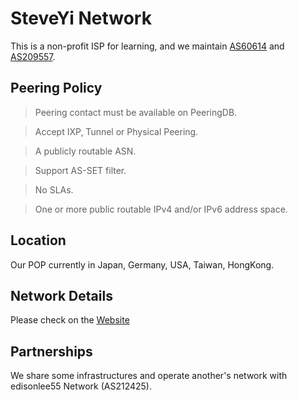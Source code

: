 # SteveYi Network

This is a non-profit ISP for learning, and we maintain [AS60614](https://bgp.he.net/AS60614/) and [AS209557](https://bgp.he.net/AS209557/).

## Peering Policy

> Peering contact must be available on PeeringDB.

> Accept IXP, Tunnel or Physical Peering.

> A publicly routable ASN.

> Support AS-SET filter.

> No SLAs.

> One or more public routable IPv4 and/or IPv6 address space.

## Location

Our POP currently in Japan, Germany, USA, Taiwan, HongKong.

## Network Details

Please check on the [Website](https://network.steveyi.net/)

## Partnerships

We share some infrastructures and operate another's network with edisonlee55 Network (AS212425).
